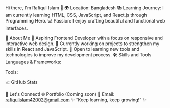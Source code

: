Hi there, I'm Rafiqul Islam 👋
🌍 Location: Bangladesh
📚 Learning Journey: I am currently learning HTML, CSS, JavaScript, and React.js through Programming Hero.
💻 Passion: I enjoy crafting beautiful and functional web interfaces.

💼 About Me
🔨 Aspiring Frontend Developer with a focus on responsive and interactive web design.
🎯 Currently working on projects to strengthen my skills in React and JavaScript.
🚀 Open to learning new tools and technologies to improve my development process.
🛠️ Skills and Tools
Languages & Frameworks:




Tools:



📈 GitHub Stats


🔗 Let's Connect!
🌐 Portfolio (Coming soon)
💌 Email: rafiqulislam42002@gmail.com
✨ “Keep learning, keep growing!” ✨

